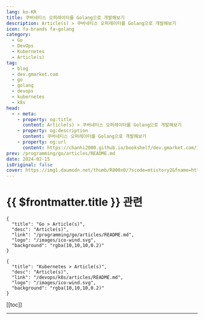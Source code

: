 ```yaml
---
lang: ko-KR
title: 쿠버네티스 오퍼레이터를 Golang으로 개발해보기
description: Article(s) > 쿠버네티스 오퍼레이터를 Golang으로 개발해보기
icon: fa-brands fa-golang
category: 
  - Go
  - DevOps
  - Kubernetes
  - Article(s)
tag: 
  - blog
  - dev.gmarket.com
  - go
  - golang
  - devops
  - kubernetes
  - k8s
head:
  - - meta:
    - property: og:title
      content: Article(s) > 쿠버네티스 오퍼레이터를 Golang으로 개발해보기
    - property: og:description
      content: 쿠버네티스 오퍼레이터를 Golang으로 개발해보기
    - property: og:url
      content: https://chanhi2000.github.io/bookshelf/dev.gmarket.com/102.html
prev: /programming/go/articles/README.md
date: 2024-02-15
isOriginal: false
cover: https://img1.daumcdn.net/thumb/R800x0/?scode=mtistory2&fname=https%3A%2F%2Fblog.kakaocdn.net%2Fdn%2FlFBjg%2FbtsESL4t0H4%2Fb7sXB42RXDdnffhlmXuN41%2Fimg.png
---
```


# {{ $frontmatter.title }} 관련

```component VPCard
{
  "title": "Go > Article(s)",
  "desc": "Article(s)",
  "link": "/programming/go/articles/README.md",
  "logo": "/images/ico-wind.svg",
  "background": "rgba(10,10,10,0.2)"
}
```

```component VPCard
{
  "title": "Kubernetes > Article(s)",
  "desc": "Article(s)",
  "link": "/devops/k8s/articles/README.md",
  "logo": "/images/ico-wind.svg",
  "background": "rgba(10,10,10,0.2)"
}
```

[[toc]]

---

<SiteInfo
  name="쿠버네티스 오퍼레이터를 Golang으로 개발해보기"
  desc="안녕하세요. 이번 포스트는 쿠버네티스 오퍼레이터를 직접 구현해 보고, 개발한 오퍼레이터를 로컬 쿠버네티스 클러스터에 적용하는 과정까지 설명드리려고 합니다.예전에 지형님이 소개했었던 쿠버네티스 오퍼레이터 적용하기를 본 독자들이 있을 겁니다. 오퍼레이터는 커스텀 리소스(Custom Resource, CR)를 사용하여 미리 구성된 리소스들(Deployment, Service 등)을 관리하는 쿠버네티스 익스텐션 리소스입니다.커스텀 리소스 정의(Custom Resource Definition, CRD)를 통해 내가 만들고 싶은 커스텀 리소스의 스펙을 정의하고 오퍼레이터를 통해 커스텀 리소스의 세부 로직들을 수행합니다.나만의 오퍼레이터를 직접 구현하기 위해 프로그래밍 언어별 SDK들이 몇 개가 있습니다. Opera..."
  url="https://dev.gmarket.com/102"
  logo="https://tistory2.daumcdn.net/tistory/4067742/3d398eb9d6e54c5f85163614e296d515"
  preview="https://img1.daumcdn.net/thumb/R800x0/?scode=mtistory2&fname=https%3A%2F%2Fblog.kakaocdn.net%2Fdn%2FlFBjg%2FbtsESL4t0H4%2Fb7sXB42RXDdnffhlmXuN41%2Fimg.png"/>

<!-- TODO: 작성 -->
